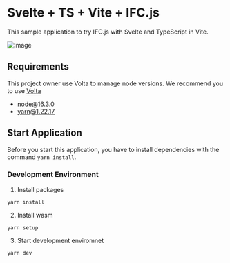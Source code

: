 # Svelte + TS + Vite + IFC.js

This sample application to try IFC.js with Svelte and TypeScript in Vite.


![image](https://user-images.githubusercontent.com/25860930/153759589-626b9a53-3634-4636-88af-2135b8fbbe14.png)

## Requirements
This project owner use Volta to manage node versions.
We recommend you to use [Volta](https://volta.sh/)

- node@16.3.0
- yarn@1.22.17

## Start Application
Before you start this application, you have to install dependencies with the command `yarn install`.

### Development Environment
1. Install packages

```shell
yarn install
```

2. Install wasm

```shell
yarn setup
```

3. Start development enviromnet
```shell
yarn dev
```
